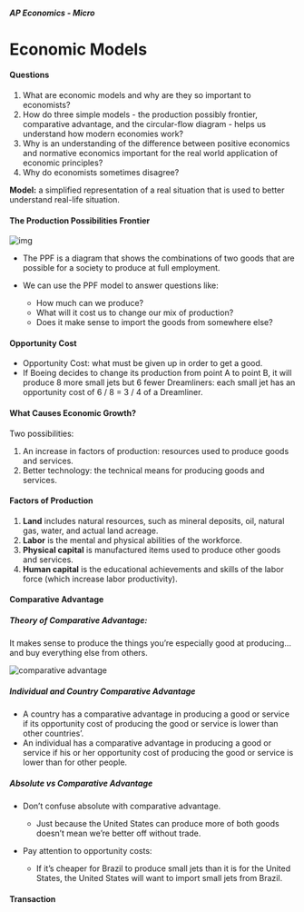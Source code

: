 ##### AP Economics - Micro

# Economic Models

#### Questions

1. What are economic models and why are they so important to economists?
2. How do three simple models - the production possibly frontier, comparative advantage, and the circular-flow diagram - helps us understand how modern economies work?
3. Why is an understanding of the difference between positive economics and normative economics important for the real world application of economic principles?
4. Why do economists sometimes disagree?

**Model:** a simplified representation of a real situation that is used to better understand real-life situation.



#### The Production Possibilities Frontier



![img](https://s3-eu-west-1.amazonaws.com/tutor2u-media/subjects/economics/ppf_opportunity_cost.png?mtime=20150313144658)



* The PPF is a diagram that shows the combinations of two goods that are possible for a society to produce at full employment.


* We can use the PPF model to answer questions like:
  * How much can we produce?
  * What will it cost us to change our mix of production?
  * Does it make sense to import the goods from somewhere else?


#### Opportunity Cost

* Opportunity Cost: what must be given up in order to get a good.
* If Boeing decides to change its production from point A to point B, it will produce 8 more small jets but 6 fewer Dreamliners: each small jet has an opportunity cost of 6 / 8 = 3 / 4 of a Dreamliner.


#### What Causes Economic Growth?

Two possibilities:

1. An increase in factors of production: resources used to produce goods and services.
2. Better technology: the technical means for producing goods and services.

#### Factors of Production

1. **Land** includes natural resources, such as mineral deposits, oil, natural gas, water, and actual land acreage.
2. **Labor** is the mental and physical abilities of the workforce.
3. **Physical capital** is manufactured items used to produce other goods and services.
4. **Human capital** is the educational achievements and skills of the labor force (which increase labor productivity).


#### Comparative Advantage

##### Theory of Comparative Advantage:

It makes sense to produce the things you’re especially good at producing… and buy everything else from others.

![comparative advantage](https://image.slidesharecdn.com/kw2ch02final-140121101522-phpapp02/95/krugman-ch-2-ppt-12-638.jpg?cb=1390299397)

##### Individual and Country Comparative Advantage

* A country has a comparative advantage in producing a good or service if its opportunity cost of producing the good or service is lower than other countries’. 
* An individual has a comparative advantage in producing a good or service if his or her opportunity cost of producing the good or service is lower than for other people.

##### Absolute vs Comparative Advantage

* Don’t confuse absolute with comparative advantage.

  * Just because the United States can produce more of both goods doesn’t mean we’re better off without trade. 

* Pay attention to opportunity costs:

  * If it’s cheaper for Brazil to produce small jets than it is for the United States, the United States will want to import small jets from Brazil.


#### Transaction

